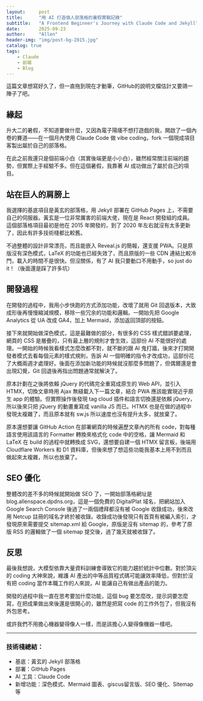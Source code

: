 ```yaml
---
layout:     post
title:      "用 AI 打造個人部落格的暑假實戰記錄"
subtitle:   "A Frontend Beginner's Journey with Claude Code and Jekyll"
date:       2025-09-23
author:     "Allen"
header-img: "img/post-bg-2015.jpg"
catalog: true
tags:
    - Claude
    - 前端
    - Blog
---
```


這篇文章想寫好久了，但一直拖到現在才動筆，GitHub的說明文檔估計又要鴿一陣子了吧。

## 緣起

升大二的暑假，不知道要做什麼，又因為電子陽痿不想打遊戲的我，開啟了一個內卷的賽道——在一個月內使用 Claude Code 做 vibe coding，fork 一個現成項目客製出屬於自己的部落格。

在此之前我還只是個前端小白（其實後端更是小小白），雖然經常關注前端的趨勢，但實際上手經驗不多。但在這個暑假，我靠著 AI 成功做出了屬於自己的項目。

## 站在巨人的肩膀上

我選擇的基底項目是黃玄的部落格，用 Jekyll 部署在 GitHub Pages 上，不需要自己的伺服器。黃玄是一位非常厲害的前端大佬，現在是 React 開發組的成員。這個部落格項目最初是他在 2015 年開發的，到了 2020 年左右就沒有太多更新了，因此有許多技術棧都比較舊。

不過整體的設計非常漂亮，而且能嵌入 Reveal.js 的簡報，還支援 PWA。只是原版沒有深色模式，LaTeX 的功能也已經失效了，而且原版的一些 CDN 連結比較冷門，載入的時間不是很快。但沒關係，有了 AI 我只要動口不用動手，so just do it！（後面還是踩了許多坑）

## 開發過程

在開發的過程中，我用小步快跑的方式添加功能，改壞了就用 Git 回退版本，大致成形後再慢慢縮減規模，移除一些冗余的功能和邏輯。一開始先把 Google Analytics 從 UA 改成 GA4，加上 Mermaid，添加返回頂部的按鈕。

接下來就開始做深色模式，這是最難做的部分，有很多的 CSS 樣式錯誤要處理，網頁的 CSS 是層疊的，只有最上層的規則才會生效，這部份 AI 不能很好的處理。一開始的時候我看樣式怎麼改都不對，就不斷的跟 AI 鬼打牆，後來才打開開發者模式去看每個元素的樣式規則，告訴 AI 一個明確的指令才改成功，這部份花了大概兩週才處理好。後面在添加新功能的時候就沒那麼多問題了，但偶爾還是會出現幻覺，Git 回退後再指出問題通常就解決了。

原本計劃在之後將依賴 jQuery 的代碼完全重寫成原生的 Web API，並引入 HTMX，切換文章時用 Ajax 無縫載入下一篇文章，結合 PWA 應該能實現近乎原生 app 的體驗。但實際操作後發現 tag cloud 插件和語言切換還是依賴 jQuery，所以後來只把 jQuery 的動畫重寫成 vanilla JS 而已。HTMX 也是在做的過程中發現太複雜了，而且原本就有 sw.js 所以速度也沒有提升太多，就放棄了。

原本還想要讓 GitHub Action 在部署網頁的時候遍歷文章內的所有 code，對每種語言使用該語言的 Formatter 轉換來格式化 code 中的空格，讓 Mermaid 和 LaTeX 在 build 的過程中就轉換成 SVG，還想要自建一個 HTMX 留言板，後端用 Cloudflare Workers 和 D1 資料庫，但後來想了想這些功能我基本上用不到而且做起來太複雜，所以也放棄了。

## SEO 優化

整體改的差不多的時候就開始做 SEO 了，一開始部落格網址是 blog.allenspace.dpdns.org，這是一個免費的 DigitalPlat 域名，把網站加入 Google Search Console 後過了一兩個禮拜都沒有被 Google 收錄成功，後來改用 Netcup 註冊的域名才終於被收錄。收錄成功後發現只有首頁有被編入索引，才發現原來需要提交 sitemap.xml 給 Google，原版是沒有 sitemap 的，參考了原版 RSS 的邏輯做了一個 sitemap 提交後，過了幾天就被收錄了。

## 反思

最後我想說，大模型依靠大量資料訓練會導致它的能力趨於統計中位數。對於頂尖的 coding 大神來說，維護 AI 產出的中等品質程式碼可能讓效率降低，但對於沒有把 coding 當作本職工作的人來說，AI 能讓自己有做出產品的能力。

開發的過程中我一直在思考要加什麼功能，這個 bug 要怎麼改，提示詞要怎麼寫，在把成果做出來後還是很開心的，雖然是把寫 code 的工作外包了，但我沒有外包思考。

或許我們不用擔心機器變得像人一樣，而是該擔心人變得像機器一樣吧。

---
### 技術棧總結：
- 基底：黃玄的 Jekyll 部落格
- 部署：GitHub Pages
- AI 工具：Claude Code
- 新增功能：深色模式、Mermaid 圖表、giscus留言版、SEO 優化、Sitemap 等
